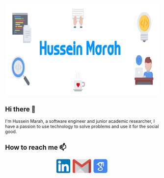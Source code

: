 <p align="center">
  <img width="800" height="300" src="https://github.com/husseinmarah/husseinmarah/blob/master/pictures/about_banner.png">
</p>

## Hi there 👋
I'm Hussein Marah, a software engineer and junior academic researcher, I have a passion to use technology to solve problems and use it for the social good.

## How to reach me 📫
<p align='center'>
<a href="https://www.linkedin.com/in/husseinmarah/"><img height="45" src="https://github.com/husseinmarah/husseinmarah/blob/master/pictures/linkedin.png?raw=true"></a>&nbsp;
<a href="mailto:hussein.marah@gmail.com"><img height="45" src="https://github.com/husseinmarah/husseinmarah/blob/master/pictures/gmail.png?raw=true"></a>&nbsp;
<a href="https://scholar.google.com/citations?user=ZXLg2TIAAAAJ&hl=en&authuser=1"><img height="45" src="https://github.com/husseinmarah/husseinmarah/blob/master/pictures/google_scholar.png"></a>&nbsp;

</p>

<!--
**husseinmarah/husseinmarah** is a ✨ _special_ ✨ repository because its `README.md` (this file) appears on your GitHub profile.

Here are some ideas to get you started:

- 🔭 I’m currently working on ...
- 🌱 I’m currently learning ...
- 👯 I’m looking to collaborate on ...
- 🤔 I’m looking for help with ...
- 💬 Ask me about ...
- 📫 How to reach me: ...
- 😄 Pronouns: ...
- ⚡ Fun fact: ...
-->
